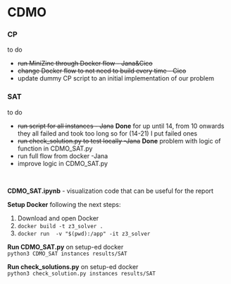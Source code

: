 # CDMO

### CP
to do 
- ~~run MiniZinc through Docker flow - Jana&Cico~~
- ~~change Docker flow to not need to build every time - Cico~~
- update dummy CP script to an initial implementation of our problem

### SAT

to do
- ~~run script for all instances - Jana~~
**Done** for up until 14, from 10 onwards they all failed and took too long so for (14-21) I put failed ones
- ~~run check_solution.py to test locally -Jana~~ 
**Done** problem with logic of function in CDMO_SAT.py
- run full flow from docker -Jana
- improve logic in CDMO_SAT.py
<br>

**CDMO_SAT.ipynb** - visualization code that can be useful for the report 
 
**Setup Docker** following the next steps: <br/> 
1. Download and open Docker
2. `docker build -t z3_solver .`
3. `docker run  -v "$(pwd):/app" -it z3_solver`

**Run CDMO_SAT.py** on setup-ed docker <br/>
`python3 CDMO_SAT instances results/SAT`

**Run check_solutions.py** on setup-ed docker <br/>
`python3 check_solution.py instances results/SAT`

